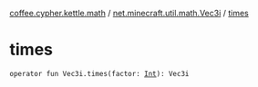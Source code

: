 [coffee.cypher.kettle.math](../index.md) / [net.minecraft.util.math.Vec3i](index.md) / [times](./times.md)

# times

`operator fun Vec3i.times(factor: `[`Int`](https://kotlinlang.org/api/latest/jvm/stdlib/kotlin/-int/index.html)`): Vec3i`
